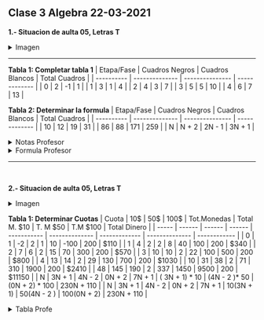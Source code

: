 ## Clase 3  Algebra  22-03-2021

**1.- Situacion de aulta 05, Letras T**
<details>
  <summary>Imagen</summary>
<img src="media/2021-03-22-08-05-06.png" alt="drawing" width="800"/>
</details>

---

**Tabla 1: Completar tabla 1**
| Etapa/Fase | Cuadros Negros | Cuadros Blancos | Total Cuadros |
| ---------- | -------------- | --------------- | ------------- |
| 0          | 2              | -1              | 1             |
| 1          | 3              | 1               | 4             |
| 2          | 4              | 3               | 7             |
| 3          | 5              | 5               | 10            |
| 4          | 6              | 7               | 13            |

  

**Tabla 2: Determinar la formula**
| Etapa/Fase | Cuadros Negros | Cuadros Blancos | Total Cuadros |
| ---------- | -------------- | --------------- | ------------- |
| 10         | 12             | 19              | 31            |
| 86         | 88             | 171             | 259           |
| N          | N + 2          | 2N - 1          | 3N + 1        |



<details>
  <summary>Notas Profesor</summary>
<img src="media/2021-03-22-08-30-43.png" alt="drawing" width="800"/>

</details>
<details>
  <summary>Formula Profesor</summary>
<img src="media/2021-03-22-08-33-08.png" " width="400"/>

</details>

---
<br>

**2.- Situacion de aulta 05, Letras T**
<details>
  <summary>Imagen</summary>

<img src="media/2021-03-22-08-41-40.png" alt="drawing" width="800"/>
</details>



**Tabla 1: Determinar Cuotas**
| Cuota | 10$    | 50$    | 100$   | Tot.Monedas | Total M. $10   | T. M $50      | T.M $100       | Total Dinero |
| ----- | ------ | ------ | ------ | ----------- | -------------- | ------------- | -------------- | ------------ |
| 0     | 1      | -2     | 2      | 1           | 10             | -100          | 200            | $110         |
| 1     | 4      | 2      | 2      | 8           | 40             | 100           | 200            | $340         |
| 2     | 7      | 6      | 2      | 15          | 70             | 300           | 200            | $570         |
| 3     | 10     | 10     | 2      | 22          | 100            | 500           | 200            | $800         |
| 4     | 13     | 14     | 2      | 29          | 130            | 700           | 200            | $1030        |
| 10    | 31     | 38     | 2      | 71          | 310            | 1900          | 200            | $2410        |
| 48    | 145    | 190    | 2      | 337         | 1450           | 9500          | 200            | $11150       |
| N     | 3N + 1 | 4N - 2 | 0N + 2 | 7N + 1      | ( 3N + 1) * 10 | (4N - 2 )* 50 | (0N + 2) * 100 | 230N + 110   |
| N     | 3N + 1 | 4N - 2 | 0N + 2 | 7N + 1      | 10(3N + 1)     | 50(4N - 2 )   | 100(0N + 2)    | 230N + 110   |


<details>
  <summary>Tabla Profe</summary>
<img src="media/2021-03-22-09-32-35.png" alt="drawing" width="800"/>
</details>

